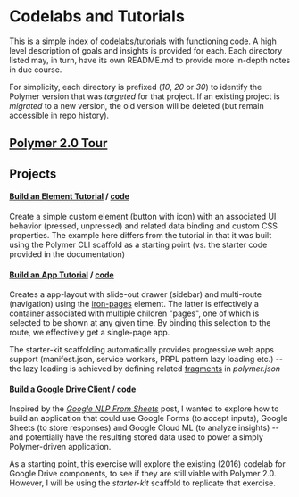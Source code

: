 # Codelabs and Tutorials

This is a simple index of codelabs/tutorials with functioning code. A high level description of goals and insights is provided for each. Each directory listed may, in turn, have its own README.md to provide more in-depth notes in due course. 

For simplicity, each directory is prefixed (_10_, _20_ or _30_) to identify the Polymer version that was _targeted_ for that project. If an existing project is _migrated_ to a new version, the old version will be deleted (but remain accessible in repo history).

## [Polymer 2.0 Tour](https://www.polymer-project.org/2.0/start/quick-tour)

## Projects

#### [Build an Element Tutorial](https://www.polymer-project.org/2.0/start/first-element/intro) / [code](20-build-an-element/icon-toggle)

Create a simple custom element (button with icon) with an associated UI behavior (pressed, unpressed) and related data binding and custom CSS properties. The example here differs from the tutorial in that it was built using the Polymer CLI scaffold as a starting point (vs. the starter code provided in the documentation)


#### [Build an App Tutorial](https://www.polymer-project.org/2.0/start/toolbox/set-up) / [code](20-build-an-app/my-starter-app)

Creates a app-layout with slide-out drawer (sidebar) and multi-route (navigation) using the [iron-pages](https://www.webcomponents.org/element/PolymerElements/iron-pages) element. The latter is effectively a container associated with multiple children "pages", one of which is selected to be shown at any given time. By binding this selection to the route, we effectively get a single-page app. 

The starter-kit scaffolding automatically provides progressive web apps support (manifest.json, service workers, PRPL pattern lazy loading etc.) -- the lazy loading is achieved by defining related [fragments](https://www.polymer-project.org/2.0/docs/tools/polymer-json#fragments) in _polymer.json_


#### [Build a Google Drive Client](https://codelabs.developers.google.com/codelabs/polymer-drive-client/index.html) / [code](20-build-an-app/google-drive-client)

Inspired by the [_Google NLP From Sheets_](https://bit.ly/nlp-from-sheets) post, I wanted to explore how to build an application that could use Google Forms (to accept inputs), Google Sheets (to store responses) and Google Cloud ML (to analyze insights) -- and potentially have the resulting stored data used to power a simply Polymer-driven application.

As a starting point, this exercise will explore the existing (2016) codelab for Google Drive components, to see if they are still viable with Polymer 2.0. However, I will be using the _starter-kit_ scaffold to replicate that exercise.
